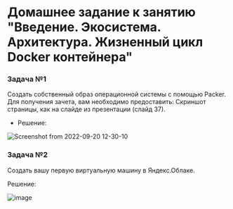 # Домашнее задание к занятию "Введение. Экосистема. Архитектура. Жизненный цикл Docker контейнера"


### Задача №1

Создать собственный образ операционной системы с помощью Packer.
Для получения зачета, вам необходимо предоставить:
Скриншот страницы, как на слайде из презентации (слайд 37).

* Решение:

![Screenshot from 2022-09-20 12-30-10](https://user-images.githubusercontent.com/92155007/191210241-4be1ee81-6802-46f5-8e34-8914b1ffe6f7.png)

### Задача №2

Создать вашу первую виртуальную машину в Яндекс.Облаке.

Решение:

![image](https://user-images.githubusercontent.com/92155007/191219094-8966c5dd-4b9f-4e30-8de9-679b614f15b2.png)



